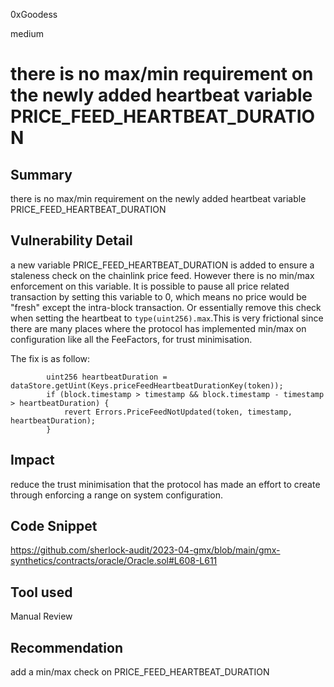 0xGoodess

medium

# there is no max/min requirement on the newly added heartbeat variable PRICE_FEED_HEARTBEAT_DURATION

## Summary
there is no max/min requirement on the newly added heartbeat variable PRICE_FEED_HEARTBEAT_DURATION 
## Vulnerability Detail
a new variable PRICE_FEED_HEARTBEAT_DURATION is added to ensure a staleness check on the chainlink price feed. However there is no min/max enforcement on this variable. It is possible to pause all price related transaction by setting this variable to 0,  which means no price would be "fresh" except the intra-block transaction. Or essentially remove this check when setting the heartbeat to `type(uint256).max`.This is very frictional since there are many places where the protocol has implemented min/max on configuration like all the FeeFactors, for trust minimisation.

The fix is as follow:
```solidity
        uint256 heartbeatDuration = dataStore.getUint(Keys.priceFeedHeartbeatDurationKey(token));
        if (block.timestamp > timestamp && block.timestamp - timestamp > heartbeatDuration) {
            revert Errors.PriceFeedNotUpdated(token, timestamp, heartbeatDuration);
        }
```

## Impact
reduce the trust minimisation that the protocol has made an effort to create through enforcing a range on system configuration.
## Code Snippet
https://github.com/sherlock-audit/2023-04-gmx/blob/main/gmx-synthetics/contracts/oracle/Oracle.sol#L608-L611
## Tool used

Manual Review

## Recommendation
add a min/max check on PRICE_FEED_HEARTBEAT_DURATION